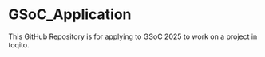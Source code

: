 # GSoC_Application
This GitHub Repository is for applying to GSoC 2025 to work on a project in toqito.
